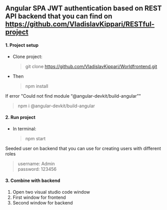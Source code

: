 ## Angular SPA JWT authentication based on REST API backend that you can find on https://github.com/VladislavKippari/RESTful-project
#### 1. Project setup
* Clone project:
  > git clone https://github.com/VladislavKippari/Worldfrontend.git
* Then
  > npm install

If error "Could not find module “@angular-devkit/build-angular”"
>npm i @angular-devkit/build-angular


#### 2. Run project
* In terminal:
  > npm start

Seeded user  on backend that you can use for creating users with different roles  
   >username: Admin  
   >password: 123456
#### 3. Combine with backend
1. Open two visual studio code window
2. First window for frontend
3. Second window for backend
